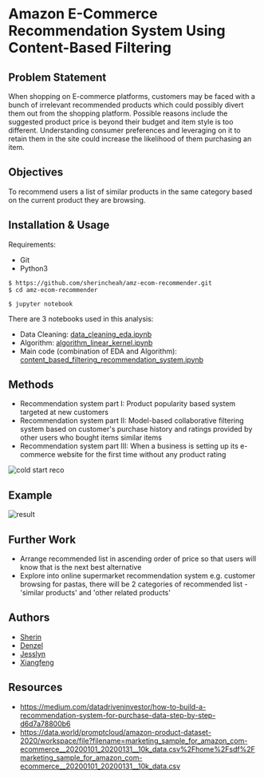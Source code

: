 # Amazon E-Commerce Recommendation System Using Content-Based Filtering

## Problem Statement
When shopping on E-commerce platforms, customers may be faced with a bunch of irrelevant recommended products which could possibly divert them out from the shopping platform. Possible reasons include the suggested product price is beyond their budget and item style is too different. Understanding consumer preferences and leveraging on it to retain them in the site could increase the likelihood of them purchasing an item.

## Objectives
To recommend users a list of similar products in the same category based on the current product they are browsing.

## Installation & Usage
Requirements:

- Git
- Python3

```
$ https://github.com/sherincheah/amz-ecom-recommender.git
$ cd amz-ecom-recommender

$ jupyter notebook
```

  

There are 3 notebooks used in this analysis:

- Data Cleaning: [data_cleaning_eda.ipynb](https://github.com/sherincheah/amz-ecom-recommender/blob/main/notebooks/data_cleaning_eda.ipynb)
- Algorithm: [algorithm_linear_kernel.ipynb](https://nbviewer.jupyter.org/github/sherincheah/amz-ecom-recommender/blob/main/notebooks/algorithm_linear_kernel.ipynb)
- Main code (combination of EDA and Algorithm): [content_based_filtering_recommendation_system.ipynb](https://github.com/sherincheah/amz-ecom-recommender/blob/main/notebooks/content_based_filtering_recommendation_system.ipynb)          



## Methods 

- Recommendation system part I: Product popularity based system targeted at new customers<br />
- Recommendation system part II: Model-based collaborative filtering system based on customer's purchase history and ratings provided by other users who bought items similar items<br />
- Recommendation system part III: When a business is setting up its e-commerce website for the first time without any product rating<br />

![cold start reco](https://user-images.githubusercontent.com/58731785/100766577-c2234580-3433-11eb-8d19-0cedd6f14b49.png)

## Example  
![result](https://github.com/sherincheah/amz-ecom-recommender/blob/main/img/example_output_161220.png)


## Further Work
- Arrange recommended list in ascending order of price so that users will know that is the next best alternative
- Explore into online supermarket recommendation system
  e.g. customer browsing for pastas, there will be 2 categories of recommended list - 'similar products' and 'other related products'

## Authors
- [Sherin](https://github.com/sherincheah)
- [Denzel](https://github.com/bub28)
- [Jesslyn](https://github.com/jesslynhillary)
- [Xiangfeng](https://github.com/xiangfengg)

## Resources
- https://medium.com/datadriveninvestor/how-to-build-a-recommendation-system-for-purchase-data-step-by-step-d6d7a78800b6
- https://data.world/promptcloud/amazon-product-dataset-2020/workspace/file?filename=marketing_sample_for_amazon_com-ecommerce__20200101_20200131__10k_data.csv%2Fhome%2Fsdf%2Fmarketing_sample_for_amazon_com-ecommerce__20200101_20200131__10k_data.csv
